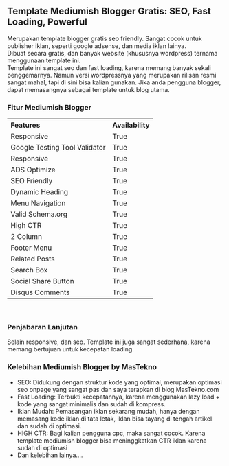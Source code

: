 <h2>Template Mediumish Blogger Gratis: SEO, Fast Loading, Powerful</h2>
<p>Merupakan template blogger gratis seo friendly. Sangat cocok untuk publisher iklan, seperti google adsense, dan media iklan lainya.<br/>
Dibuat secara gratis, dan banyak website (khususnya wordpress) ternama menggunaan template ini.<br/>
Template ini sangat seo dan fast loading, karena memang banyak sekali penggemarnya. Namun versi wordpressnya yang merupakan rilisan resmi sangat mahal, tapi di sini bisa kalian gunakan. Jika anda pengguna blogger, dapat memasangnya sebagai template untuk blog utama.<br/>
</p>
<h3>Fitur Mediumish Blogger</h3>
<table cellpadding="0" cellspacing="0" style="text-align: left;"><tbody>
<tr>             <th>Features</th>             <th>Availability</th>         </tr>
<tr>             <td>Responsive</td>             <td>True</td>         </tr>
<tr>             <td>Google Testing Tool Validator</td>             <td>True</td>         </tr>
<tr>             <td>Responsive</td>             <td>True</td>         </tr>
<tr>             <td>ADS Optimize</td>             <td>True </td>         </tr>
<tr>             <td>SEO Friendly</td>             <td>True</td>         </tr>
<tr>             <td>Dynamic Heading</td>             <td>True</td>         </tr>
<tr>             <td>Menu Navigation</td>             <td>True</td>         </tr>
<tr>             <td>Valid Schema.org</td>             <td>True</td>         </tr>
<tr>             <td>High CTR</td>             <td>True</td>         </tr>
<tr>             <td>2 Column</td>             <td>True</td>         </tr>
<tr>             <td>Footer Menu</td>             <td>True</td>         </tr>
<tr>             <td>Related Posts</td>             <td>True</td>         </tr>
<tr>             <td>Search Box</td>             <td>True</td>         </tr>
<tr>             <td>Social Share Button</td>             <td>True</td>         </tr>
<tr>             <td>Disqus Comments</td>             <td>True</td>         </tr>
</tbody> </table>
<br/>
<h3>Penjabaran Lanjutan</h3>
<p>Selain responsive, dan seo. Template ini juga sangat sederhana, karena memang bertujuan untuk kecepatan loading.</p>

<h3>Kelebihan Mediumish Blogger by MasTekno</h3>
<ul>
  <li>SEO: Didukung dengan struktur kode yang optimal, merupakan optimasi seo onpage yang sangat pas dan saya terapkan di blog MasTekno.com</li>
  <li>Fast Loading: Terbukti kecepatannya, karena menggunakan lazy load + kode yang sangat minimalis dan sudah di kompress.</li>
  <li>Iklan Mudah: Pemasangan iklan sekarang mudah, hanya dengan memasang kode iklan di tata letak, iklan bisa tayang di tengah artikel dan sudah di optimasi.</li>
  <li>HIGH CTR: Bagi kalian pengguna cpc, maka sangat cocok. Karena template mediumish blogger bisa meninggkatkan CTR iklan karena sudah di optimasi</li>
  <li>Dan kelebihan lainya....</li>
</ul>

